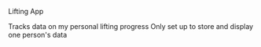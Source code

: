 Lifting App

  Tracks data on my personal lifting progress
  Only set up to store and display one person's data
